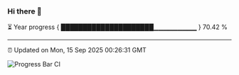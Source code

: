 ### Hi there 👋

⏳ Year progress { █████████████████████▁▁▁▁▁▁▁▁▁ } 70.42 %

---

⏰ Updated on Mon, 15 Sep 2025 00:26:31 GMT

![Progress Bar CI](https://github.com/liununu/liununu/workflows/Progress%20Bar%20CI/badge.svg)
